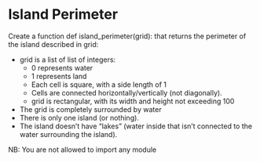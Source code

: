 # Island Perimeter

Create a function def island_perimeter(grid): that returns the perimeter of the island described in grid:

 -   grid is a list of list of integers:
     -   0 represents water
     -   1 represents land
     -   Each cell is square, with a side length of 1
     -   Cells are connected horizontally/vertically (not diagonally).
     -   grid is rectangular, with its width and height not exceeding 100
 -   The grid is completely surrounded by water
 -   There is only one island (or nothing).
 -   The island doesn’t have “lakes” (water inside that isn’t connected to the water surrounding the island).

NB: You are not allowed to import any module
